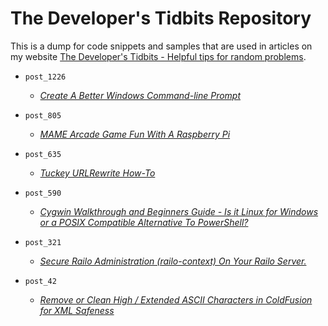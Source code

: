 The Developer's Tidbits Repository
==========

This is a dump for code snippets and samples that are used in articles on my website [The Developer's Tidbits - Helpful tips for random problems](http://www.devtidbits.com/).

* `post_1226`
  * *[Create A Better Windows Command-line Prompt](http://devtidbits.com/2014/05/21/create-a-better-windows-command-line-prompt/)*

* `post_805` 
  * *[MAME Arcade Game Fun With A Raspberry Pi](http://devtidbits.com/2012/11/26/mame-arcade-game-fun-with-a-raspberry-pi/)*

* `post_635` 
  * *[Tuckey URLRewrite How-To](http://devtidbits.com/2011/11/28/tuckey-urlrewrite-how-to/)*

* `post_590` 
  * *[Cygwin Walkthrough and Beginners Guide - Is it Linux for Windows or a POSIX Compatible Alternative To PowerShell?](http://devtidbits.com/2011/07/01/cygwin-walkthrough-and-beginners-guide-is-it-linux-for-windows-or-a-posix-compatible-alternative-to-powershell/)*

* `post_321` 
  * *[Secure Railo Administration (railo-context) On Your Railo Server.](http://devtidbits.com/2010/05/27/hide-block-and-secure-railo-context-from-your-railo-tomcat-jboss-resin-servers/)*

* `post_42` 
  * *[Remove or Clean High / Extended ASCII Characters in ColdFusion for XML Safeness](http://devtidbits.com/2008/03/11/remove-or-clean-high-extended-ascii-characters-in-coldfusion-for-xml-safeness/)*
